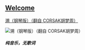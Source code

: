 ## [Welcome  ](https://zkeq.github.io/zkeq/%C2%B7index.htm)

[溯（钢琴版）（翻自 CORSAK胡梦周）](https://music.163.com/#/song?id=1433584979)



![溯（钢琴版）（翻自 CORSAK胡梦周）](http://p1.music.126.net/qX7knUIlpmbJ34UBzCCS6w==/109951164802366812.jpg "溯（钢琴版）（翻自 CORSAK胡梦周）")

##### 纯音乐，无歌词

<audio id="bgmMusic" src="http://music.163.com/song/media/outer/url?id=1433584979.mp3" preload="auto" type="audio/mp3" autoplay loop></audio>
